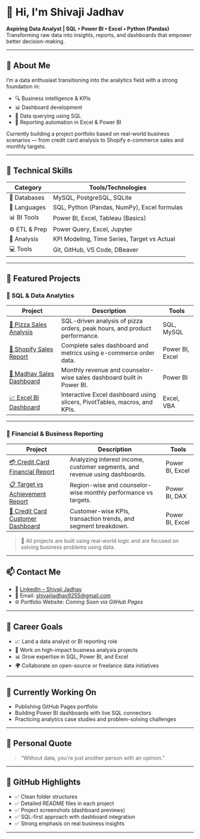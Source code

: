 # 👋 Hi, I'm Shivaji Jadhav

**Aspiring Data Analyst | SQL • Power BI • Excel • Python (Pandas)**  
Transforming raw data into insights, reports, and dashboards that empower better decision-making.

---

## 🧭 About Me

I’m a data enthusiast transitioning into the analytics field with a strong foundation in:
- 🔍 Business intelligence & KPIs
- 📊 Dashboard development
- 🧮 Data querying using SQL
- 💼 Reporting automation in Excel & Power BI

Currently building a project portfolio based on real-world business scenarios — from credit card analysis to Shopify e-commerce sales and monthly targets.

---

## 🧰 Technical Skills

| Category     | Tools/Technologies                               |
|--------------|--------------------------------------------------|
| 💾 Databases | MySQL, PostgreSQL, SQLite                        |
| 🔎 Languages | SQL, Python (Pandas, NumPy), Excel formulas      |
| 📊 BI Tools  | Power BI, Excel, Tableau (Basics)                |
| ⚙️ ETL & Prep| Power Query, Excel, Jupyter                      |
| 🧠 Analysis  | KPI Modeling, Time Series, Target vs Actual      |
| 💻 Tools     | Git, GitHub, VS Code, DBeaver                    |

---

## 💼 Featured Projects

### 📂 SQL & Data Analytics

| Project | Description | Tools |
|--------|-------------|-------|
| [🍕 Pizza Sales Analysis](https://github.com/yourusername/sql-pizza-sales-analysis) | SQL-driven analysis of pizza orders, peak hours, and product performance. | SQL, MySQL |
| [🛒 Shopify Sales Report](https://github.com/yourusername/shopify-sales-dashboard) | Complete sales dashboard and metrics using e-commerce order data. | Power BI, Excel |
| [🏬 Madhav Sales Dashboard](https://github.com/yourusername/madhav-sales-powerbi) | Monthly revenue and counselor-wise sales dashboard built in Power BI. | Power BI |
| [📈 Excel BI Dashboard](https://github.com/yourusername/excel-business-intelligence-dashboard) | Interactive Excel dashboard using slicers, PivotTables, macros, and KPIs. | Excel, VBA |

---

### 📂 Financial & Business Reporting

| Project | Description | Tools |
|--------|-------------|-------|
| [💳 Credit Card Financial Report](https://github.com/yourusername/credit-card-financial-report) | Analyzing interest income, customer segments, and revenue using dashboards. | Power BI, Excel |
| [📋 Target vs Achievement Report](https://github.com/yourusername/powerbi-target-vs-achievement) | Region-wise and counselor-wise monthly performance vs targets. | Power BI, DAX |
| [🔎 Credit Card Customer Dashboard](https://github.com/yourusername/credit-card-dashboard) | Customer-wise KPIs, transaction trends, and segment breakdown. | Power BI, Excel |

> 🎯 All projects are built using real-world logic and are focused on solving business problems using data.

---

## 📫 Contact Me

- 🔗 [LinkedIn – Shivaji Jadhav](https://www.linkedin.com/in/shivaji-jadhav-b0b565289)
- 📧 Email: shivajijadhav9255@gmail.com
- 🌐 Portfolio Website: *Coming Soon via GitHub Pages*

---

## 🎯 Career Goals

- 📈 Land a data analyst or BI reporting role
- 🧠 Work on high-impact business analysis projects
- 📊 Grow expertise in SQL, Power BI, and Excel
- 🌍 Collaborate on open-source or freelance data initiatives

---

## 🏁 Currently Working On

- Publishing GitHub Pages portfolio
- Building Power BI dashboards with live SQL connectors
- Practicing analytics case studies and problem-solving challenges

---

## 💬 Personal Quote

> “Without data, you're just another person with an opinion.”  

---

## 🔖 GitHub Highlights

- ✅ Clean folder structures  
- ✅ Detailed README files in each project  
- ✅ Project screenshots (dashboard previews)  
- ✅ SQL-first approach with dashboard integration  
- ✅ Strong emphasis on real business insights

---

